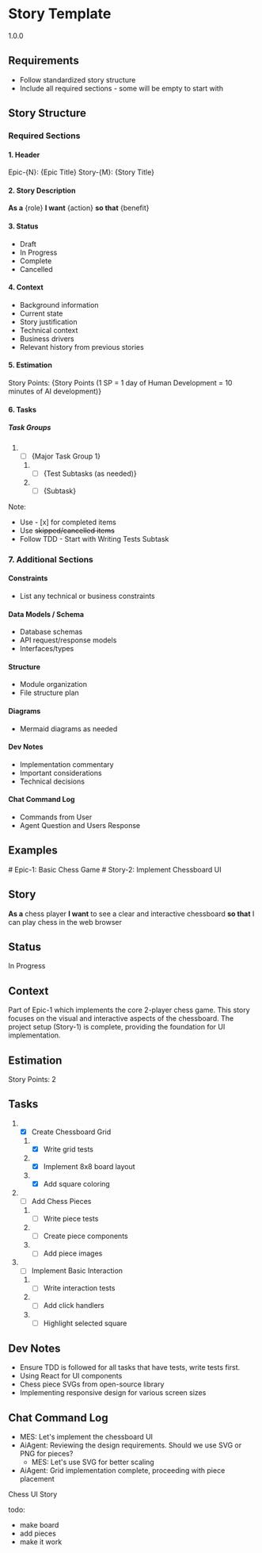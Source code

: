 # Story Template

<version>1.0.0</version>

## Requirements

- Follow standardized story structure
- Include all required sections - some will be empty to start with

## Story Structure

### Required Sections

#### 1. Header

Epic-{N}: {Epic Title}
Story-{M}: {Story Title}

#### 2. Story Description

**As a** {role}
**I want** {action}
**so that** {benefit}

#### 3. Status

- Draft
- In Progress
- Complete
- Cancelled

#### 4. Context

- Background information
- Current state
- Story justification
- Technical context
- Business drivers
- Relevant history from previous stories

#### 5. Estimation

Story Points: {Story Points (1 SP = 1 day of Human Development = 10 minutes of AI development)}

#### 6. Tasks

##### Task Groups

1. - [ ] {Major Task Group 1}
   1. - [ ] {Test Subtasks (as needed)}
   2. - [ ] {Subtask}

Note:

- Use - [x] for completed items
- Use ~~skipped/cancelled items~~
- Follow TDD - Start with Writing Tests Subtask

### 7. Additional Sections

#### Constraints

- List any technical or business constraints

#### Data Models / Schema

- Database schemas
- API request/response models
- Interfaces/types

#### Structure

- Module organization
- File structure plan

#### Diagrams

- Mermaid diagrams as needed

#### Dev Notes

- Implementation commentary
- Important considerations
- Technical decisions

#### Chat Command Log

- Commands from User
- Agent Question and Users Response

## Examples

<example>
# Epic-1: Basic Chess Game
# Story-2: Implement Chessboard UI

## Story

**As a** chess player
**I want** to see a clear and interactive chessboard
**so that** I can play chess in the web browser

## Status

In Progress

## Context

Part of Epic-1 which implements the core 2-player chess game. This story focuses on the visual and interactive aspects of the chessboard. The project setup (Story-1) is complete, providing the foundation for UI implementation.

## Estimation

Story Points: 2

## Tasks

1. - [x] Create Chessboard Grid
   1. - [x] Write grid tests
   2. - [x] Implement 8x8 board layout
   3. - [x] Add square coloring
2. - [ ] Add Chess Pieces
   1. - [ ] Write piece tests
   2. - [ ] Create piece components
   3. - [ ] Add piece images
3. - [ ] Implement Basic Interaction
   1. - [ ] Write interaction tests
   2. - [ ] Add click handlers
   3. - [ ] Highlight selected square

## Dev Notes

- Ensure TDD is followed for all tasks that have tests, write tests first.
- Using React for UI components
- Chess piece SVGs from open-source library
- Implementing responsive design for various screen sizes

## Chat Command Log

- MES: Let's implement the chessboard UI
- AiAgent: Reviewing the design requirements. Should we use SVG or PNG for pieces?
  - MES: Let's use SVG for better scaling
- AiAgent: Grid implementation complete, proceeding with piece placement
  </example>

<example type="invalid">
Chess UI Story

todo:

- make board
- add pieces
- make it work
  </example>
